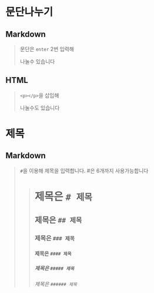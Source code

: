 # 문단나누기

## Markdown
>문단은 `enter` 2번 입력해     
>
>나눌수 있습니다         

## HTML
> `<p></p>`을 삽입해 <p>나눌수도 있습니다</p>

# 제목
## Markdown
> `#`을 이용해 제목을 입력합니다. #은 6개까지 사용가능합니다  
>> # 제목은 `# 제목`  
>> ## 제목은 `## 제목`  
>> ### 제목은 `### 제목`  
>> #### 제목은 `#### 제목`
>> ##### 제목은 `##### 제목` 
>> ###### 제목은 `###### 제목` 
